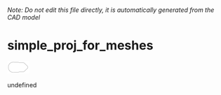 ###### Note: Do not edit this file directly, it is automatically generated from the CAD model

# simple_proj_for_meshes

![](/project.svg)

undefined


